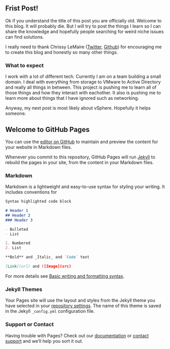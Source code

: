 ## Frist Post!

Ok if you understand the title of this post you are officially old. Welcome to this blog. It will probably die. But I will try to post the things I learn so I can share the knowledge and hopefully people searching for weird niche issues can find solutions.

I really need to thank Chrissy LeMaire ([Twitter](https://twitter.com/cl), [Github](https://github.com/potatoqualitee)) for encouraging me to create this blog and honestly so many other things.

### What to expect

I work with a lot of different tech. Currently I am on a team building a small domain. I deal with everything from storage to VMware to Active Directory and really all things in between. This project is pushing me to learn all of those things and how they interact with eachother. It also is pushing me to learn more about things that I have ignored such as networking.

Anyway, my next post is most likely about vSphere. Hopefully it helps someone.

## Welcome to GitHub Pages

You can use the [editor on GitHub](https://github.com/luzkenin/jsph.io/edit/gh-pages/index.md) to maintain and preview the content for your website in Markdown files.

Whenever you commit to this repository, GitHub Pages will run [Jekyll](https://jekyllrb.com/) to rebuild the pages in your site, from the content in your Markdown files.

### Markdown

Markdown is a lightweight and easy-to-use syntax for styling your writing. It includes conventions for

```markdown
Syntax highlighted code block

# Header 1
## Header 2
### Header 3

- Bulleted
- List

1. Numbered
2. List

**Bold** and _Italic_ and `Code` text

[Link](url) and ![Image](src)
```

For more details see [Basic writing and formatting syntax](https://docs.github.com/en/github/writing-on-github/getting-started-with-writing-and-formatting-on-github/basic-writing-and-formatting-syntax).

### Jekyll Themes

Your Pages site will use the layout and styles from the Jekyll theme you have selected in your [repository settings](https://github.com/luzkenin/jsph.io/settings/pages). The name of this theme is saved in the Jekyll `_config.yml` configuration file.

### Support or Contact

Having trouble with Pages? Check out our [documentation](https://docs.github.com/categories/github-pages-basics/) or [contact support](https://support.github.com/contact) and we’ll help you sort it out.
